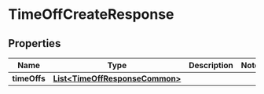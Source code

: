 

# TimeOffCreateResponse


## Properties

| Name | Type | Description | Notes |
|------------ | ------------- | ------------- | -------------|
|**timeOffs** | [**List&lt;TimeOffResponseCommon&gt;**](TimeOffResponseCommon.md) |  |  |



